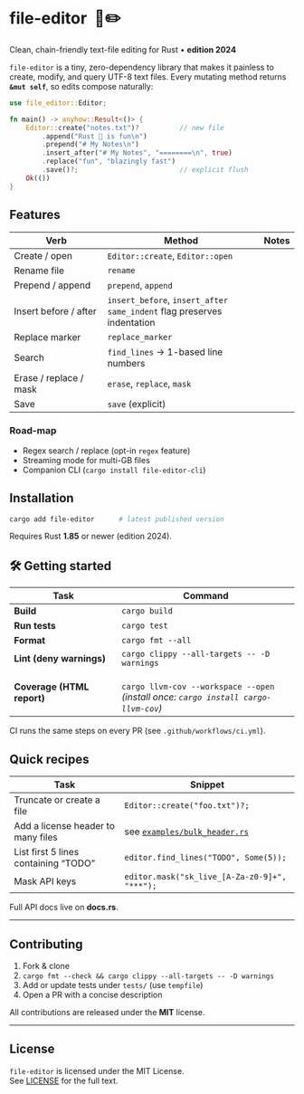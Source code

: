 # file-editor &nbsp;📄✏️

Clean, chain-friendly text-file editing for Rust • **edition 2024**

`file-editor` is a tiny, zero-dependency library that makes it painless to create,
modify, and query UTF-8 text files. Every mutating method returns **`&mut self`**,
so edits compose naturally:

```rust
use file_editor::Editor;

fn main() -> anyhow::Result<()> {
    Editor::create("notes.txt")?          // new file
        .append("Rust 🦀 is fun\n")
        .prepend("# My Notes\n")
        .insert_after("# My Notes", "========\n", true)
        .replace("fun", "blazingly fast")
        .save()?;                         // explicit flush
    Ok(())
}
```

## Features

| Verb | Method | Notes |
|------|--------|-------|
| Create / open | `Editor::create`, `Editor::open` |
| Rename file   | `rename` |
| Prepend / append | `prepend`, `append` |
| Insert before / after | `insert_before`, `insert_after` <br>`same_indent` flag preserves indentation |
| Replace marker | `replace_marker` |
| Search | `find_lines` → 1-based line numbers |
| Erase / replace / mask | `erase`, `replace`, `mask` |
| Save | `save` (explicit) |

### Road-map

* Regex search / replace (opt-in `regex` feature)  
* Streaming mode for multi-GB files  
* Companion CLI (`cargo install file-editor-cli`)

## Installation

```bash
cargo add file-editor      # latest published version
```

Requires Rust **1.85** or newer (edition 2024).

## 🛠️ Getting started

| Task | Command |
|------|---------|
| **Build** | `cargo build` |
| **Run tests** | `cargo test` |
| **Format** | `cargo fmt --all` |
| **Lint (deny warnings)** | `cargo clippy --all-targets -- -D warnings` |
| **Coverage (HTML report)** |<br>`cargo llvm-cov --workspace --open`<br>*(install once: `cargo install cargo-llvm-cov`)* |

CI runs the same steps on every PR (see `.github/workflows/ci.yml`).

## Quick recipes

| Task | Snippet |
|------|---------|
| Truncate or create a file | `Editor::create("foo.txt")?;` |
| Add a license header to many files | see [`examples/bulk_header.rs`](examples/bulk_header.rs) |
| List first 5 lines containing “TODO” | `editor.find_lines("TODO", Some(5));` |
| Mask API keys | `editor.mask("sk_live_[A-Za-z0-9]+", "***");` |

Full API docs live on **docs.rs**.

---

## Contributing

1. Fork & clone  
2. `cargo fmt --check && cargo clippy --all-targets -- -D warnings`  
3. Add or update tests under `tests/` (use `tempfile`)  
4. Open a PR with a concise description

All contributions are released under the **MIT** license.

---

## License

`file-editor` is licensed under the MIT License.  
See [LICENSE](LICENSE) for the full text.